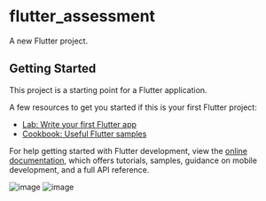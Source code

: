 # flutter_assessment

A new Flutter project.

## Getting Started

This project is a starting point for a Flutter application.

A few resources to get you started if this is your first Flutter project:

- [Lab: Write your first Flutter app](https://docs.flutter.dev/get-started/codelab)
- [Cookbook: Useful Flutter samples](https://docs.flutter.dev/cookbook)

For help getting started with Flutter development, view the
[online documentation](https://docs.flutter.dev/), which offers tutorials,
samples, guidance on mobile development, and a full API reference.

![image](https://github.com/user-attachments/assets/e9dd0316-5761-4554-98d5-4d709cba6f81)
![image](https://github.com/user-attachments/assets/b9e78f93-212f-4b98-b0ef-49163cae2b47)


